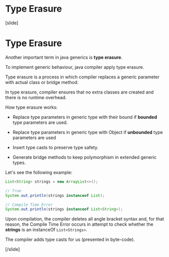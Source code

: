 # Type Erasure

[slide]

# Type Erasure

Another important term in java generics is **type erasure**.

To implement generic behaviour, java compiler apply type erasure. 

Type erasure is a process in which compiler replaces a generic parameter with actual class or bridge method.

In type erasure, compiler ensures that no extra classes are created and there is no runtime overhead.

How type erasure works:

- Replace type parameters in generic type with their bound if **bounded** type parameters are used.

- Replace type parameters in generic type with Object if **unbounded** type parameters are used

- Insert type casts to preserve type safety.

- Generate bridge methods to keep polymorphism in extended generic types.

Let's see the following example:

```java live 
List<String> strings = new ArrayList<>();

// True
System.out.println(strings instanceof List);

// Compile Time Error
System.out.println(strings instanceof List<String>);
```

Upon compilation, the compiler deletes all angle bracket syntax and, for that reason, the Compile Time Error occurs in attempt to check whether the **strings** is an instanceOf `List<Strings>`.

The compiler adds type casts for us (presented in byte-code).


[/slide]